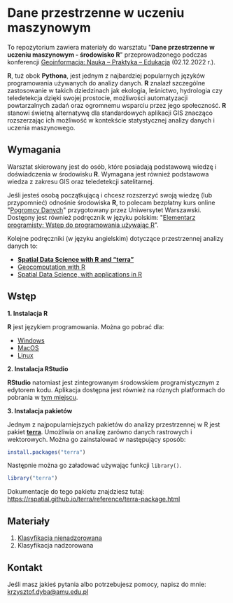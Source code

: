 # Dane przestrzenne w uczeniu maszynowym

To repozytorium zawiera materiały do warsztatu "**Dane przestrzenne w uczeniu maszynowym - środowisko R**" przeprowadzonego podczas konferencji [Geoinformacja: Nauka – Praktyka – Edukacja](https://geoinformacja20uam.pl/) (02.12.2022 r.).

**R**, tuż obok **Pythona**, jest jednym z najbardziej popularnych języków programowania używanych do analizy danych.
**R** znalazł szczególne zastosowanie w takich dziedzinach jak ekologia, leśnictwo, hydrologia czy teledetekcja dzięki swojej prostocie, możliwości automatyzacji powtarzalnych zadań oraz ogromnemu wsparciu przez jego społeczność.
**R** stanowi świetną alternatywę dla standardowych aplikacji GIS znacząco rozszerzając ich możliwość w kontekście statystycznej analizy danych i uczenia maszynowego.

## Wymagania

Warsztat skierowany jest do osób, które posiadają podstawową wiedzę i doświadczenia w środowisku **R**.
Wymagana jest również podstawowa wiedza z zakresu GIS oraz teledetekcji satelitarnej.

Jeśli jesteś osobą początkującą i chcesz rozszerzyć swoją wiedzę (lub przypomnieć) odnośnie środowiska **R**, to polecam bezpłatny kurs online "[Pogromcy Danych](http://pogromcydanych.icm.edu.pl/)" przygotowany przez Uniwersytet Warszawski.
Dostępny jest również podręcznik w języku polskim: "[Elementarz programisty: Wstęp do programowania używając R](https://jakubnowosad.com/elp/)".

Kolejne podręczniki (w języku angielskim) dotyczące przestrzennej analizy danych to:
  - [**Spatial Data Science with R and “terra”**](https://rspatial.org/terra/)
  - [Geocomputation with R](https://geocompr.robinlovelace.net/)
  - [Spatial Data Science, with applications in R](https://r-spatial.org/book/)

## Wstęp

**1. Instalacja R**

**R** jest językiem programowania.
Można go pobrać dla:
- [Windows](https://cloud.r-project.org/bin/windows/base/R-4.2.1-win.exe)
- [MacOS](https://cloud.r-project.org/bin/macosx/)
- [Linux](https://cloud.r-project.org/bin/linux/)

**2. Instalacja RStudio**

**RStudio** natomiast jest zintegrowanym środowskiem programistycznym z edytorem kodu.
Aplikacja dostępna jest również na róznych platformach do pobrania w [tym miejscu](https://www.rstudio.com/products/rstudio/download/).

**3. Instalacja pakietów**

Jednym z najpopularniejszych pakietów do analizy przestrzennej w R jest pakiet [**terra**](https://github.com/rspatial/terra).
Umożliwia on analizę zarówno danych rastrowych i wektorowych.
Można go zainstalować w następujący sposób:

```r
install.packages("terra")
```

Następnie można go załadować używając funkcji `library()`.

```r
library("terra")
```

Dokumentacje do tego pakietu znajdziesz tutaj: <https://rspatial.github.io/terra/reference/terra-package.html>

## Materiały

1. [Klasyfikacja nienadzorowana](https://kadyb.github.io/GEOINF2022/Klasteryzacja.html)
2. Klasyfikacja nadzorowana

## Kontakt

Jeśli masz jakieś pytania albo potrzebujesz pomocy, napisz do mnie: krzysztof.dyba@amu.edu.pl
